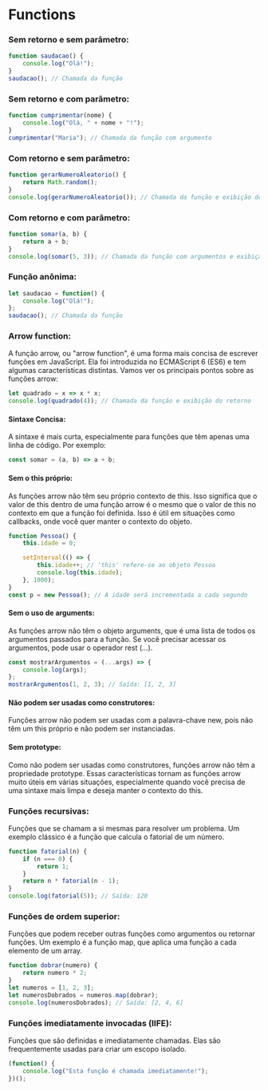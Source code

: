 # Functions
### Sem retorno e sem parâmetro:

````js
function saudacao() {
    console.log("Olá!");
}
saudacao(); // Chamada da função
````
### Sem retorno e com parâmetro:

````js
function cumprimentar(nome) {
    console.log("Olá, " + nome + "!");
}
cumprimentar("Maria"); // Chamada da função com argumento
````

### Com retorno e sem parâmetro:

````js
function gerarNumeroAleatorio() {
    return Math.random();
}
console.log(gerarNumeroAleatorio()); // Chamada da função e exibição do retorno
````

### Com retorno e com parâmetro:

````js
function somar(a, b) {
    return a + b;
}
console.log(somar(5, 3)); // Chamada da função com argumentos e exibição do retorno
````

### Função anônima:

````js
let saudacao = function() {
    console.log("Olá!");
};
saudacao(); // Chamada da função
````

### **Arrow function:**
A função arrow, ou "arrow function", é uma forma mais concisa de escrever funções em JavaScript. 
Ela foi introduzida no ECMAScript 6 (ES6) e tem algumas características distintas. Vamos ver os principais pontos sobre as funções arrow:
````js
let quadrado = x => x * x;
console.log(quadrado(4)); // Chamada da função e exibição do retorno
````
#### Sintaxe Concisa:
A sintaxe é mais curta, especialmente para funções que têm apenas uma linha de código. Por exemplo:

````js
const somar = (a, b) => a + b;
````
#### Sem o this próprio:
As funções arrow não têm seu próprio contexto de this. Isso significa que o valor de this dentro de uma função arrow é o mesmo que o 
valor de this no contexto em que a função foi definida. 
Isso é útil em situações como callbacks, onde você quer manter o contexto do objeto.
````js
function Pessoa() {
    this.idade = 0;

    setInterval(() => {
        this.idade++; // 'this' refere-se ao objeto Pessoa
        console.log(this.idade);
    }, 1000);
}
const p = new Pessoa(); // A idade será incrementada a cada segundo
````
#### Sem o uso de arguments:

As funções arrow não têm o objeto arguments, que é uma lista de todos os argumentos passados para a função. 
Se você precisar acessar os argumentos, pode usar o operador rest (...).

````js
const mostrarArgumentos = (...args) => {
    console.log(args);
};
mostrarArgumentos(1, 2, 3); // Saída: [1, 2, 3]
````
#### Não podem ser usadas como construtores:

Funções arrow não podem ser usadas com a palavra-chave new, pois não têm um this próprio e não podem ser instanciadas.

#### Sem prototype:

Como não podem ser usadas como construtores, funções arrow não têm a propriedade prototype.
Essas características tornam as funções arrow muito úteis em várias situações, especialmente quando você precisa de uma sintaxe mais
limpa e deseja manter o contexto do this. 

### **Funções recursivas:**

Funções que se chamam a si mesmas para resolver um problema. Um exemplo clássico é a função que calcula o fatorial de um número.

````js
function fatorial(n) {
    if (n === 0) {
        return 1;
    }
    return n * fatorial(n - 1);
}
console.log(fatorial(5)); // Saída: 120
````

### Funções de ordem superior:

Funções que podem receber outras funções como argumentos ou retornar funções. Um exemplo é a função map, que aplica uma função a cada elemento de um array.

````js
function dobrar(numero) {
    return numero * 2;
}
let numeros = [1, 2, 3];
let numerosDobrados = numeros.map(dobrar);
console.log(numerosDobrados); // Saída: [2, 4, 6]
````

### Funções imediatamente invocadas (IIFE):

Funções que são definidas e imediatamente chamadas. Elas são frequentemente usadas para criar um escopo isolado.

````js
(function() {
    console.log("Esta função é chamada imediatamente!");
})();
````
